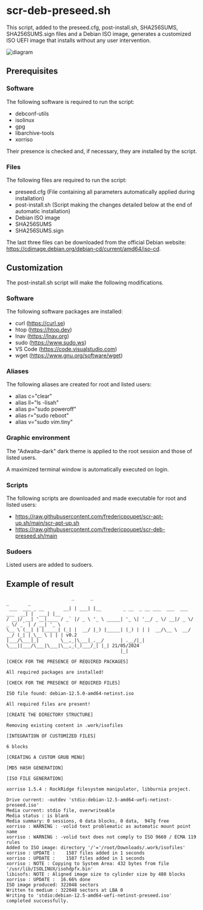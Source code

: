 # scr-deb-preseed.sh

This script, added to the preseed.cfg, post-install.sh, SHA256SUMS, SHA256SUMS.sign files and a Debian ISO image, generates a customized ISO UEFI image that installs without any user intervention.

![diagram](https://github.com/fredericpoupet/scr-deb-preseed.sh/assets/126384795/cf2aaca1-6e57-4b6d-b6a9-9ab81872e4b5)

## Prerequisites

### Software

The following software is required to run the script:

- debconf-utils
- isolinux
- gpg
- libarchive-tools
- xorriso

Their presence is checked and, if necessary, they are installed by the script.

### Files

The following files are required to run the script:

- preseed.cfg (File containing all parameters automatically applied during installation)
- post-install.sh (Script making the changes detailed below at the end of automatic installation)
- Debian ISO image
- SHA256SUMS
- SHA256SUMS.sign

The last three files can be downloaded from the official Debian website: https://cdimage.debian.org/debian-cd/current/amd64/iso-cd.

## Customization

The post-install.sh script will make the following modifications.

### Software

The following software packages are installed:

- curl (https://curl.se)
- htop (https://htop.dev)
- lnav (https://lnav.org)
- sudo (https://www.sudo.ws)
- VS Code (https://code.visualstudio.com)
- wget (https://www.gnu.org/software/wget)

### Aliases

The following aliases are created for root and listed users:

- alias c="clear"
- alias ll="ls -lisah"
- alias p="sudo poweroff"
- alias r="sudo reboot"
- alias v="sudo vim.tiny"

### Graphic environment

The "Adwaita-dark" dark theme is applied to the root session and those of listed users.

A maximized terminal window is automatically executed on login.

### Scripts

The following scripts are downloaded and made executable for root and listed users:

- https://raw.githubusercontent.com/fredericpoupet/scr-apt-up.sh/main/scr-apt-up.sh
- https://raw.githubusercontent.com/fredericpoupet/scr-deb-preseed.sh/main

### Sudoers

Listed users are added to sudoers.

## Example of result

```
                        _      _                                             _       _     
 ___  ___ _ __       __| | ___| |__        _ __  _ __ ___  ___  ___  ___  __| |  ___| |__  
/ __|/ __| '__|____ / _` |/ _ \ '_ \ _____| '_ \| '__/ _ \/ __|/ _ \/ _ \/ _` | / __| '_ \ 
\__ \ (__| | |_____| (_| |  __/ |_) |_____| |_) | | |  __/\__ \  __/  __/ (_| |_\__ \ | | | v0.2
|___/\___|_|        \__,_|\___|_.__/      | .__/|_|  \___||___/\___|\___|\__,_(_)___/_| |_| 21/05/2024
                                          |_|                                             

[CHECK FOR THE PRESENCE OF REQUIRED PACKAGES]

All required packages are installed!

[CHECK FOR THE PRESENCE OF REQUIRED FILES]

ISO file found: debian-12.5.0-amd64-netinst.iso

All required files are present!

[CREATE THE DIRECTORY STRUCTURE]

Removing existing content in .work/isofiles

[INTEGRATION OF CUSTOMIZED FILES]

6 blocks

[CREATING A CUSTOM GRUB MENU]

[MD5 HASH GENERATION]

[ISO FILE GENERATION]

xorriso 1.5.4 : RockRidge filesystem manipulator, libburnia project.

Drive current: -outdev 'stdio:debian-12.5-amd64-uefi-netinst-preseed.iso'
Media current: stdio file, overwriteable
Media status : is blank
Media summary: 0 sessions, 0 data blocks, 0 data,  947g free
xorriso : WARNING : -volid text problematic as automatic mount point name
xorriso : WARNING : -volid text does not comply to ISO 9660 / ECMA 119 rules
Added to ISO image: directory '/'='/root/Downloads/.work/isofiles'
xorriso : UPDATE :    1587 files added in 1 seconds
xorriso : UPDATE :    1587 files added in 1 seconds
xorriso : NOTE : Copying to System Area: 432 bytes from file '/usr/lib/ISOLINUX/isohdpfx.bin'
libisofs: NOTE : Aligned image size to cylinder size by 480 blocks
xorriso : UPDATE :  16.66% done
ISO image produced: 322048 sectors
Written to medium : 322048 sectors at LBA 0
Writing to 'stdio:debian-12.5-amd64-uefi-netinst-preseed.iso' completed successfully.

```
